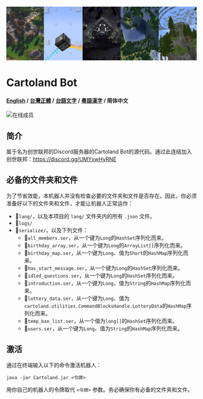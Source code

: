![Banner](Banner.jpg)

# Cartoland Bot
#### [English](https://github.com/AlexCai2019/Cartoland/blob/master/readme/README.md) / [台灣正體](https://github.com/AlexCai2019/Cartoland/blob/master/readme/README_tw.md) / [台語文字](https://github.com/AlexCai2019/Cartoland/blob/master/readme/README_ta.md) / [粵語漢字](https://github.com/AlexCai2019/Cartoland/blob/master/readme/README_hk.md) / 简体中文

![在线成员](https://discord.com/api/guilds/886936474723950603/widget.png)

## 简介
属于名为创世联邦的Discord服务器的Cartoland Bot的源代码。通过此连结加入创世联邦：https://discord.gg/UMYxwHyRNE

## 必备的文件夹和文件
为了节省效能，本机器人并没有检查必要的文件夹和文件是否存在。因此，你必须准备好以下的文件夹和文件，才能让机器人正常运作：
- 📁`lang/`，以及本项目的 `lang/` 文件夹内的所有 `.json` 文件。
- 📁`logs/`
- 📁`serialize/`，以及下列文件：
  - 📄`all_members.ser`，从一个键为`Long`的`HashSet`序列化而来。
  - 📄`birthday_array.ser`，从一个键为`Long`的`ArrayList[]`序列化而来。
  - 📄`birthday_map.ser`，从一个键为`Long`、值为`Short`的`HashMap`序列化而来。
  - 📄`has_start_message.ser`，从一个键为`Long`的`HashSet`序列化而来。
  - 📄`idled_questions.ser`，从一个键为`Long`的`HashSet`序列化而来。
  - 📄`introduction.ser`，从一个键为`Long`、值为`String`的`HashMap`序列化而来。
  - 📄`lottery_data.ser`，从一个键为`Long`、值为`cartoland.utilities.CommandBlocksHandle.LotteryData`的`HashMap`序列化而来。
  - 📄`temp_ban_list.ser`，从一个值为`long[]`的`HashSet`序列化而来。
  - 📄`users.ser`，从一个键为`Long`、值为`String`的`HashMap`序列化而来。

## 激活
通过在终端输入以下的命令激活机器人：
```
java -jar Cartoland.jar <令牌>
```
用你自己的机器人的令牌取代 `<令牌>` 参数。务必确保你有必备的文件夹和文件。